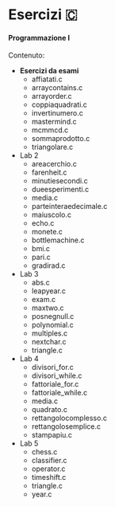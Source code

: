 # Esercizi 🇨
#### Programmazione I

Contenuto:

- **Esercizi da esami**
    - affiatati.c
    - arraycontains.c
    - arrayorder.c
    - coppiaquadrati.c
    - invertinumero.c
    - mastermind.c
    - mcmmcd.c
    - sommaprodotto.c
    - triangolare.c
- Lab 2
    - areacerchio.c
    - farenheit.c
    - minutiesecondi.c
    - dueesperimenti.c
    - media.c
    - parteinteraedecimale.c
    - maiuscolo.c
    - echo.c
    - monete.c
    - bottlemachine.c
    - bmi.c
    - pari.c
    - gradirad.c
- Lab 3
    - abs.c
    - leapyear.c
    - exam.c
    - maxtwo.c
    - posnegnull.c
    - polynomial.c
    - multiples.c
    - nextchar.c
    - triangle.c
- Lab 4
    - divisori_for.c
    - divisori_while.c
    - fattoriale_for.c
    - fattoriale_while.c
    - media.c
    - quadrato.c
    - rettangolocomplesso.c
    - rettangolosemplice.c
    - stampapiu.c
- Lab 5
    - chess.c
    - classifier.c
    - operator.c
    - timeshift.c
    - triangle.c
    - year.c
